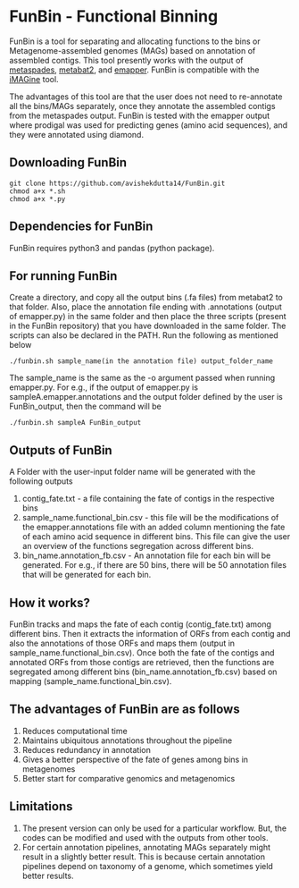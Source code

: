 # FunBin - Functional Binning

FunBin is a tool for separating and allocating functions to the bins or Metagenome-assembled genomes (MAGs) based on annotation of assembled contigs. This tool presently works with the output of [metaspades](https://github.com/ablab/spades), [metabat2](https://bitbucket.org/berkeleylab/metabat/src/master/), and [emapper](https://github.com/eggnogdb/eggnog-mapper). FunBin is compatible with the [iMAGine](https://github.com/avishekdutta14/iMAGine) tool.

The advantages of this tool are that the user does not need to re-annotate all the bins/MAGs separately, once they annotate the assembled contigs from the metaspades output. FunBin is tested with the emapper output where prodigal was used for predicting genes (amino acid sequences), and they were annotated using diamond.

## Downloading FunBin
```
git clone https://github.com/avishekdutta14/FunBin.git
chmod a+x *.sh
chmod a+x *.py
```
## Dependencies for FunBin

FunBin requires python3 and pandas (python package).

## For running FunBin

Create a directory, and copy all the output bins (.fa files) from metabat2 to that folder. Also, place the annotation file ending with .annotations (output of emapper.py) in the same folder and then place the three scripts (present in the FunBin repository) that you have downloaded in the same folder. The scripts can also be declared in the PATH. Run the following as mentioned below

```
./funbin.sh sample_name(in the annotation file) output_folder_name
```

The sample_name is the same as the -o argument passed when running emapper.py. For e.g., if the output of emapper.py is sampleA.emapper.annotations and the output folder defined by the user is FunBin_output, then the command will be

```
./funbin.sh sampleA FunBin_output
```

## Outputs of FunBin

A Folder with the user-input folder name will be generated with the following outputs

1. contig_fate.txt - a file containing the fate of contigs in the respective bins
2. sample_name.functional_bin.csv - this file will be the modifications of the emapper.annotations file with an added column mentioning the fate of each amino acid sequence in different bins. This file can give the user an overview of the functions segregation across different bins.
3. bin_name.annotation_fb.csv - An annotation file for each bin will be generated. For e.g., if there are 50 bins, there will be 50 annotation files that will be generated for each bin.

## How it works?

FunBin tracks and maps the fate of each contig (contig_fate.txt) among different bins. Then it extracts the information of ORFs from each contig and also the annotations of those ORFs and maps them (output in sample_name.functional_bin.csv). Once both the fate of the contigs and annotated ORFs from those contigs are retrieved, then the functions are segregated among different bins (bin_name.annotation_fb.csv) based on mapping (sample_name.functional_bin.csv).


## The advantages of FunBin are as follows

1. Reduces computational time
2. Maintains ubiquitous annotations throughout the pipeline
3. Reduces redundancy in annotation
4. Gives a better perspective of the fate of genes among bins in metagenomes
5. Better start for comparative genomics and metagenomics

## Limitations

1. The present version can only be used for a particular workflow. But, the codes can be modified and used with the outputs from other tools.
2. For certain annotation pipelines, annotating MAGs separately might result in a slightly better result. This is because certain annotation pipelines depend on taxonomy of a genome, which sometimes yield better results.




